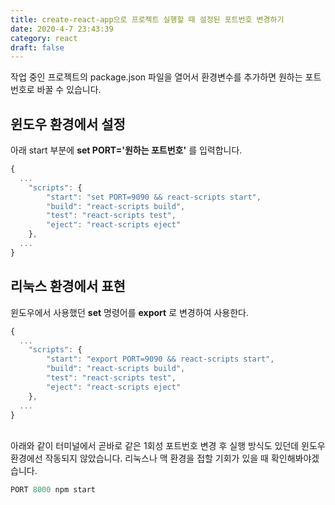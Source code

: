 ```yaml
---
title: create-react-app으로 프로젝트 실행할 때 설정된 포트번호 변경하기
date: 2020-4-7 23:43:39
category: react
draft: false
---
```


작업 중인 프로젝트의 package.json 파일을 열어서 환경변수를 추가하면 원하는 포트번호로 바꿀 수 있습니다.

## 윈도우 환경에서 설정

아래 start 부분에 **set PORT='원하는 포트번호'** 를 입력합니다.

```javascript
{
  ...
    "scripts": {
        "start": "set PORT=9090 && react-scripts start",
        "build": "react-scripts build",
        "test": "react-scripts test",
        "eject": "react-scripts eject"
    },
  ...
}
```

## 리눅스 환경에서 표현

윈도우에서 사용했던 **set** 명령어를 **export** 로 변경하여 사용한다.

```javascript
{
  ...
    "scripts": {
        "start": "export PORT=9090 && react-scripts start",
        "build": "react-scripts build",
        "test": "react-scripts test",
        "eject": "react-scripts eject"
    },
  ...
}
```

</br>
아래와 같이 터미널에서 곧바로 같은 1회성 포트번호 변경 후 실행 방식도 있던데 윈도우 환경에선 작동되지 않았습니다. 리눅스나 맥 환경을 접할 기회가 있을 때 확인해봐야겠습니다.

```javascript
PORT 8000 npm start
```
